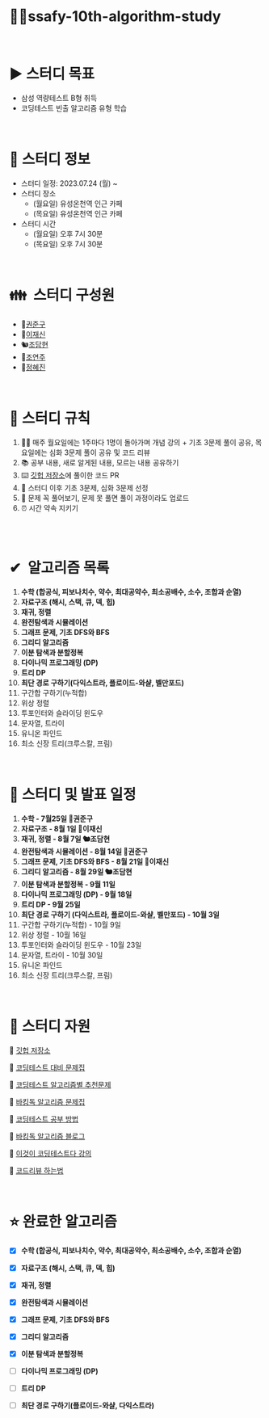 # ✍🏻ssafy-10th-algorithm-study

<br>

# ▶️ **스터디 목표**

- 삼성 역량테스트 B형 취득
- 코딩테스트 빈출 알고리즘 유형 학습

<br>

# 📜 스터디 정보

- 스터디 일정: 2023.07.24 (월) ~ 
- 스터디 장소
    - (월요일) 유성온천역 인근 카페
    - (목요일) 유성온천역 인근 카페
- 스터디 시간
    - (월요일) 오후 7시 30분
    - (목요일) 오후 7시 30분

<br>

# 👪  스터디 구성원

- 🦧[권준구](https://solved.ac/profile/dngpf)
- 🐧[이재신](https://solved.ac/profile/jaesin463)
- 🐿️[조담현](https://solved.ac/profile/whekagus123)
- 🐹[조연주](https://solved.ac/profile/ivvi_a)
- 🐬[정혜진](https://solved.ac/profile/pado7sea)
  
<br>

# 🤝 스터디 규칙

1. 👨‍🎓 매주 월요일에는 1주마다 1명이 돌아가며 개념 강의 + 기초 3문제 풀이 공유, 목요일에는 심화 3문제 풀이 공유 및 코드 리뷰
2. 📚 공부 내용, 새로 알게된 내용, 모르는 내용 공유하기
3. ⌨️ [깃헙 저장소](https://github.com/soberdam/ssafy-10th-algorithm-study)에 풀이한 코드 PR
4. 🧐 스터디 이후 기초 3문제, 심화 3문제 선정
5. 📝 문제 꼭 풀어보기, 문제 못 풀면 풀이 과정이라도 업로드
6. ⏰ 시간 약속 지키기

<br> 

# ✔  알고리즘 목록

1. **수학 (합공식, 피보나치수, 약수, 최대공약수, 최소공배수, 소수, 조합과 순열)**
2. **자료구조 (해시, 스택, 큐, 덱, 힙)**
3. **재귀, 정렬**
4. **완전탐색과 시뮬레이션**
5. **그래프 문제, 기초 DFS와 BFS**
6. **그리디 알고리즘**
7. **이분 탐색과 분할정복**
8. **다이나믹 프로그래밍 (DP)**
9. **트리 DP**
10. **최단 경로 구하기(다익스트라, 플로이드-와샬, 벨만포드)**
11. 구간합 구하기(누적합)
12. 위상 정렬
13. 투포인터와 슬라이딩 윈도우
14. 문자열, 트라이
15. 유니온 파인드
16. 최소 신장 트리(크루스칼, 프림)

<br>

# 📆 스터디 및 발표 일정

1. **수학 - 7월25일 🦧권준구**
2. **자료구조 - 8월 1일 🐧이재신**
3. **재귀, 정렬 - 8월 7일 🐿️조담현**
4. **완전탐색과 시뮬레이션 - 8월 14일 🦧권준구**
5. **그래프 문제, 기초 DFS와 BFS - 8월 21일 🐧이재신**
6. **그리디 알고리즘 - 8월 29일 🐿️조담현**
7. **이분 탐색과 분할정복 - 9월 11일**
8. **다이나믹 프로그래밍 (DP) - 9월 18일**
9. **트리 DP - 9월 25일**
10. **최단 경로 구하기 (다익스트라, 플로이드-와샬, 벨만포드) - 10월 3일**
11. 구간합 구하기(누적합) - 10월 9일
12. 위상 정렬 - 10월 16일
13. 투포인터와 슬라이딩 윈도우 - 10월 23일
14. 문자열, 트라이 - 10월 30일
15. 유니온 파인드
16. 최소 신장 트리(크루스칼, 프림)

<br>

# 📝 스터디 자원

📃 [깃헙 저장소](https://github.com/soberdam/ssafy-10th-algorithm-study)

📃 [코딩테스트 대비 문제집](https://github.com/tony9402/baekjoon)

📃 [코딩테스트 알고리즘별 추천문제](https://dev-dain.tistory.com/155)

📃 [바킹독 알고리즘 문제집](https://github.com/encrypted-def/basic-algo-lecture/blob/master/workbook.md)

📃 [코딩테스트 공부 방법](https://plzrun.tistory.com/entry/%EC%95%8C%EA%B3%A0%EB%A6%AC%EC%A6%98-%EB%AC%B8%EC%A0%9C%ED%92%80%EC%9D%B4PS-%EC%8B%9C%EC%9E%91%ED%95%98%EA%B8%B0)

📃 [바킹독 알고리즘 블로그](https://blog.encrypted.gg/)

📃 [이것이 코딩테스트다 강의](https://www.youtube.com/watch?v=m-9pAwq1o3w&list=PLRx0vPvlEmdAghTr5mXQxGpHjWqSz0dgC&index=1)

📃 [코드리뷰 하는법](https://joyful-development.tistory.com/14)

<br>

# ⭐ 완료한 알고리즘

- [x]  **수학 (합공식, 피보나치수, 약수, 최대공약수, 최소공배수, 소수, 조합과 순열)**
- [x]  **자료구조 (해시, 스택, 큐, 덱, 힙)**
- [x]  **재귀, 정렬**
- [x]  **완전탐색과 시뮬레이션**
- [x]  **그래프 문제, 기초 DFS와 BFS**
- [x]  **그리디 알고리즘**
- [x]  **이분 탐색과 분할정복**
- [ ]  **다이나믹 프로그래밍 (DP)**
- [ ]  **트리 DP**
- [ ]  **최단 경로 구하기(플로이드-와샬, 다익스트라)**




